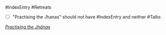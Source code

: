 #IndexEntry #Retreats
- [ ] "Practising the Jhanas" should not have #IndexEntry and neither #Talks

[_Practising the Jhānas_](https://dharmaseed.org/retreats/4496/)